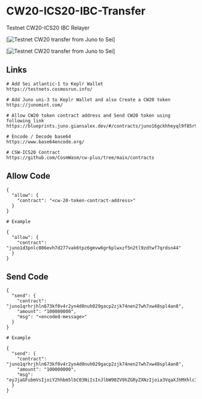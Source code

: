 # CW20-ICS20-IBC-Transfer
Testnet CW20-ICS20 IBC Relayer

[![Testnet CW20 transfer from Juno to Sei](https://www.synergynodes.com/youtube/Synergy_Nodes_CW20_transfer.jpg)]

[![Testnet CW20 transfer from Juno to Sei](https://www.synergynodes.com/youtube/Synergy_Nodes_CW20-ICS20.jpg)]

## Links

```
# Add Sei atlantic-1 to Keplr Wallet
https://testnets.cosmosrun.info/

# Add Juno uni-3 to Keplr Wallet and also Create a CW20 token
https://junomint.com/

# Allow CW20 token contract address and Send CW20 token using following link
https://blueprints.juno.giansalex.dev/#/contracts/juno16gckhheyql9f85r9ydmazdccc0pnwxx5xxxrwltygtx3kxjg57ksamkpym

# Encode / Decode base64
https://www.base64encode.org/

# CSW-ICS20 Contract
https://github.com/CosmWasm/cw-plus/tree/main/contracts

```

## Allow Code

```
{
  "allow": {
    "contract": "<cw-20-token-contract-address>"
  }
}
```

```
# Example 

{
  "allow": {
    "contract": "juno1d3pnlc086evh7d277vak6tpz6gmvw6gr6plwxzf5n2tl9zdtwf7qrdsn44"
  }
}
```

## Send Code

```
{
  "send": {
    "contract": "juno1qrhrjhln673kf0v4r2yn4d0nuh029gacp2zjk74nen27wh7xw48spl4an8",
    "amount": "100000000",
    "msg": "<encoded-message>"
  }
}
```

```
# Example

{
  "send": {
    "contract": "juno1qrhrjhln673kf0v4r2yn4d0nuh029gacp2zjk74nen27wh7xw48spl4an8",
    "amount": "100000000",
    "msg": "eyJjaGFubmVsIjoiY2hhbm5lbC03NiIsInJlbW90ZV9hZGRyZXNzIjoia3VqaXJhMXhlc3FyOHZqdnkzNGpodTAyN3pkNzB5cGwwbm5ldjVlaDQycHJwIn0="
  }
}
```
